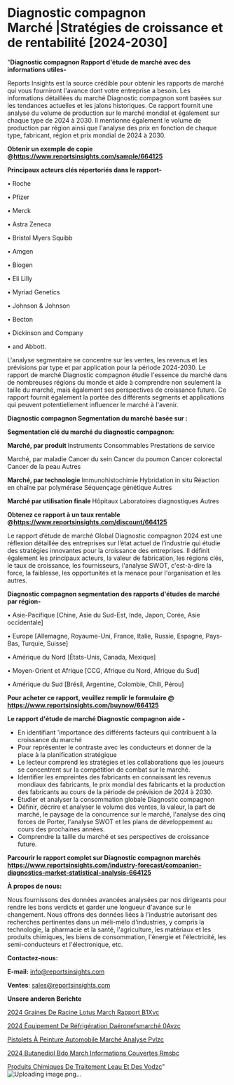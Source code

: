 # Diagnostic compagnon Marché |Stratégies de croissance et de rentabilité [2024-2030]

"<strong>Diagnostic compagnon Rapport d'étude de marché avec des informations utiles-</strong>

Reports Insights est la source crédible pour obtenir les rapports de marché qui vous fourniront l'avance dont votre entreprise a besoin. Les informations détaillées du marché Diagnostic compagnon sont basées sur les tendances actuelles et les jalons historiques. Ce rapport fournit une analyse du volume de production sur le marché mondial et également sur chaque type de 2024 à 2030. Il mentionne également le volume de production par région ainsi que l'analyse des prix en fonction de chaque type, fabricant, région et prix mondial de 2024 à 2030.

<strong><b>Obtenir un exemple de copie @</b></strong><a href=https://www.reportsinsights.com/sample/664125><strong><b>https://www.reportsinsights.com/sample/664125</b></strong></a>

<b>Principaux acteurs clés répertoriés dans le rapport-</b>

<b> </b>• Roche

• Pfizer

• Merck

• Astra Zeneca

• Bristol Myers Squibb

• Amgen

• Biogen

• Eli Lilly

• Myriad Genetics

• Johnson & Johnson

• Becton

• Dickinson and Company

• and Abbott.

L'analyse segmentaire se concentre sur les ventes, les revenus et les prévisions par type et par application pour la période 2024-2030. Le rapport de marché Diagnostic compagnon étudie l'essence du marché dans de nombreuses régions du monde et aide à comprendre non seulement la taille du marché, mais également ses perspectives de croissance future. Ce rapport fournit également la portée des différents segments et applications qui peuvent potentiellement influencer le marché à l'avenir.

<strong>Diagnostic compagnon Segmentation du marché basée sur :</strong>

<strong> Segmentation clé du marché du diagnostic compagnon: </strong>

<strong> Marché, par produit </strong>
Instruments
Consommables
Prestations de service

Marché, par maladie
Cancer du sein
Cancer du poumon
Cancer colorectal
Cancer de la peau
Autres

<strong> Marché, par technologie </strong>
Immunohistochimie
Hybridation in situ
Réaction en chaîne par polymérase
Séquençage génétique
Autres

<strong> Marché par utilisation finale </strong>
Hôpitaux
Laboratoires diagnostiques
Autres

<strong><b>Obtenez ce rapport à un taux rentable @</b></strong><a href=https://www.reportsinsights.com/discount/664125><strong><b>https://www.reportsinsights.com/discount/664125</b></strong></a>

Le rapport d’étude de marché Global Diagnostic compagnon 2024 est une réflexion détaillée des entreprises sur l’état actuel de l’industrie qui étudie des stratégies innovantes pour la croissance des entreprises. Il définit également les principaux acteurs, la valeur de fabrication, les régions clés, le taux de croissance, les fournisseurs, l'analyse SWOT, c'est-à-dire la force, la faiblesse, les opportunités et la menace pour l'organisation et les autres.

<strong>Diagnostic compagnon segmentation des rapports d'études de marché par région-</strong>

• Asie-Pacifique [Chine, Asie du Sud-Est, Inde, Japon, Corée, Asie occidentale]

• Europe [Allemagne, Royaume-Uni, France, Italie, Russie, Espagne, Pays-Bas, Turquie, Suisse]

• Amérique du Nord [États-Unis, Canada, Mexique]

• Moyen-Orient et Afrique [CCG, Afrique du Nord, Afrique du Sud]

• Amérique du Sud [Brésil, Argentine, Colombie, Chili, Pérou]

<strong>Pour acheter ce rapport, veuillez remplir le formulaire @   <a href=https://www.reportsinsights.com/buynow/664125>https://www.reportsinsights.com/buynow/664125</a></strong>

<strong>Le rapport d'étude de marché Diagnostic compagnon aide -</strong>
<ul>
  <li>En identifiant 'importance des différents facteurs qui contribuent à la croissance du marché</li>
  <li>Pour représenter le contraste avec les conducteurs et donner de la place à la planification stratégique</li>
  <li>Le lecteur comprend les stratégies et les collaborations que les joueurs se concentrent sur la compétition de combat sur le marché.</li>
  <li>Identifier les empreintes des fabricants en connaissant les revenus mondiaux des fabricants, le prix mondial des fabricants et la production des fabricants au cours de la période de prévision de 2024 à 2030.</li>
  <li>Étudier et analyser la consommation globale Diagnostic compagnon</li>
  <li>Définir, décrire et analyser le volume des ventes, la valeur, la part de marché, le paysage de la concurrence sur le marché, l'analyse des cinq forces de Porter, l'analyse SWOT et les plans de développement au cours des prochaines années.</li>
  <li>Comprendre la taille du marché et ses perspectives de croissance future.</li>
</ul>

<strong>Parcourir le rapport complet sur Diagnostic compagnon marchés <a href=https://www.reportsinsights.com/industry-forecast/companion-diagnostics-market-statistical-analysis-664125>https://www.reportsinsights.com/industry-forecast/companion-diagnostics-market-statistical-analysis-664125</a></strong>

<strong>À propos de nous:</strong>

Nous fournissons des données avancées analysées par nos dirigeants pour rendre les bons verdicts et garder une longueur d'avance sur le changement. Nous offrons des données liées à l'industrie autorisant des recherches pertinentes dans un méli-mélo d'industries, y compris la technologie, la pharmacie et la santé, l'agriculture, les matériaux et les produits chimiques, les biens de consommation, l'énergie et l'électricité, les semi-conducteurs et l'électronique, etc.

<strong>Contactez-nous:</strong>

<strong>E-mail:</strong> <a href=mailto:info@reportsinsights.com>info@reportsinsights.com</a>

<strong>Ventes</strong>: <a href=mailto:sales@reportsinsights.com>sales@reportsinsights.com</a>

<strong>Unsere anderen Berichte</strong>

<a href=https://www.linkedin.com/pulse/2024-graines-de-racine-lotus-march%C3%A9-rapport-b1xvc/>2024 Graines De Racine Lotus March Rapport B1Xvc</a>

<a href=https://www.linkedin.com/pulse/2024-équipement-de-réfrigération-daéronefsmarché-0avzc/>2024 Équipement De Réfrigération Daéronefsmarché 0Avzc</a>

<a href=https://www.linkedin.com/pulse/pistolets-à-peinture-automobile-marché-analyse-pvlzc/>Pistolets À Peinture Automobile Marché Analyse Pvlzc</a>

<a href=https://www.linkedin.com/pulse/2024-butanediol-bdo-march%C3%A9-informations-couvertes-rmsbc/>2024 Butanediol Bdo March Informations Couvertes Rmsbc</a>

<a href=https://www.linkedin.com/pulse/produits-chimiques-de-traitement-leau-et-des-vodzc/>Produits Chimiques De Traitement Leau Et Des Vodzc</a>"
![Uploading image.png…]()
